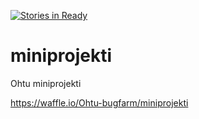 [![Stories in Ready](https://badge.waffle.io/Ohtu-bugfarm/miniprojekti.png?label=ready&title=Ready)](https://waffle.io/Ohtu-bugfarm/miniprojekti)
# miniprojekti
Ohtu miniprojekti


https://waffle.io/Ohtu-bugfarm/miniprojekti
